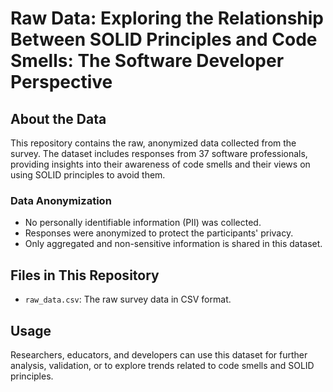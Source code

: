 # Raw Data: Exploring the Relationship Between SOLID Principles and Code Smells: The Software Developer Perspective

## About the Data

This repository contains the raw, anonymized data collected from the survey. The dataset includes responses from 37 software professionals, providing insights into their awareness of code smells and their views on using SOLID principles to avoid them.

### Data Anonymization

- No personally identifiable information (PII) was collected.
- Responses were anonymized to protect the participants' privacy.
- Only aggregated and non-sensitive information is shared in this dataset.

## Files in This Repository

- `raw_data.csv`: The raw survey data in CSV format.

## Usage

Researchers, educators, and developers can use this dataset for further analysis, validation, or to explore trends related to code smells and SOLID principles.

